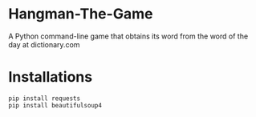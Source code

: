 # Hangman-The-Game
A Python command-line game that obtains its word from the word of the day at dictionary.com

# Installations
```
pip install requests
pip install beautifulsoup4
```
